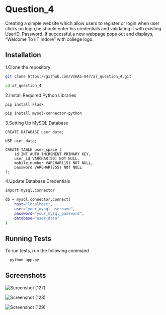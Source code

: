 
# Question_4

Creating a simple website which allow users
to register or login.when user clicks on login,he should enter his credentials and validating it with existing UserID, Password. If successful,a new webpage pops out and displays, “Welcome To IIT Indore” with college logo.





## Installation

1.Clone the repository 

```bash
git clone https://github.com/VIKAS-047/a7_question_4.git
```

```bash
cd a7_question_4
```
2.Install Required Python Libraries

```bash
pip install Flask
```

```bash
pip install mysql-connector-python
```

3.Setting Up MySQL Database

```bask
CREATE DATABASE user_data;

USE user_data;

CREATE TABLE user_space (
    id INT AUTO_INCREMENT PRIMARY KEY,
    user_id VARCHAR(50) NOT NULL,
    mobile_number VARCHAR(15) NOT NULL,
    password VARCHAR(255) NOT NULL
);
```

4.Update Database Credentials

```bash
import mysql.connector

db = mysql.connector.connect(
    host="localhost",
    user="your_mysql_username",
    password="your_mysql_password",
    database="user_data"
)
```


## Running Tests

To run tests, run the following command

```bash
  python app.py
```


## Screenshots

![Screenshot (127)](https://github.com/user-attachments/assets/2ddb84ce-0205-40c6-a315-93102142de5b)

![Screenshot (128)](https://github.com/user-attachments/assets/b435c0c7-1baa-4e15-a7f7-20acecd005fd)

![Screenshot (129)](https://github.com/user-attachments/assets/4dd2812c-c693-4c03-b117-2e38b153e89a)




